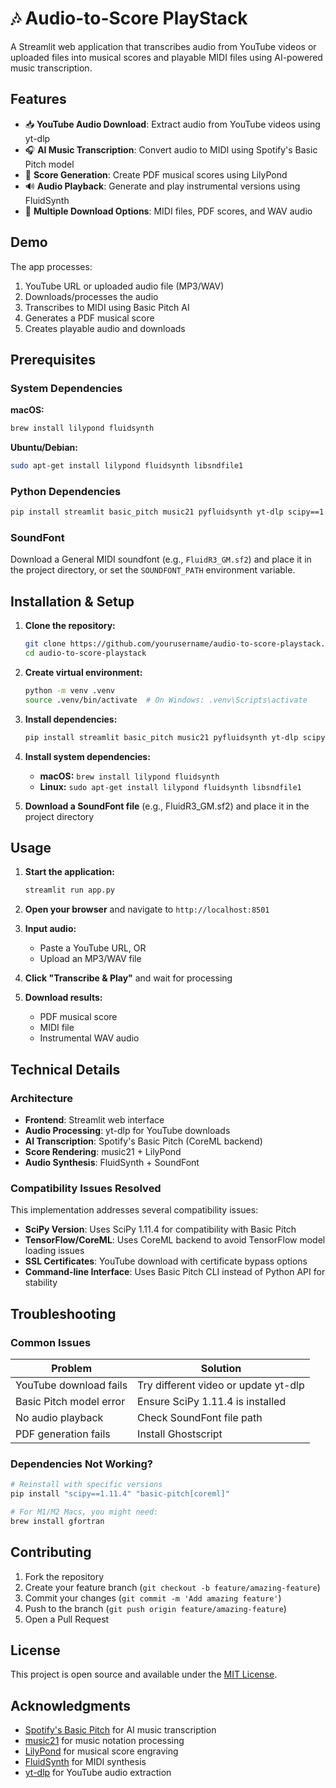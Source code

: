 # 🎶 Audio-to-Score PlayStack

A Streamlit web application that transcribes audio from YouTube videos or uploaded files into musical scores and playable MIDI files using AI-powered music transcription.

## Features

- 📥 **YouTube Audio Download**: Extract audio from YouTube videos using yt-dlp
- 🎧 **AI Music Transcription**: Convert audio to MIDI using Spotify's Basic Pitch model
- 📄 **Score Generation**: Create PDF musical scores using LilyPond
- 🔊 **Audio Playback**: Generate and play instrumental versions using FluidSynth
- 💾 **Multiple Download Options**: MIDI files, PDF scores, and WAV audio

## Demo

The app processes:
1. YouTube URL or uploaded audio file (MP3/WAV)
2. Downloads/processes the audio
3. Transcribes to MIDI using Basic Pitch AI
4. Generates a PDF musical score
5. Creates playable audio and downloads

## Prerequisites

### System Dependencies

**macOS:**
```bash
brew install lilypond fluidsynth
```

**Ubuntu/Debian:**
```bash
sudo apt-get install lilypond fluidsynth libsndfile1
```

### Python Dependencies

```bash
pip install streamlit basic_pitch music21 pyfluidsynth yt-dlp scipy==1.11.4
```

### SoundFont

Download a General MIDI soundfont (e.g., `FluidR3_GM.sf2`) and place it in the project directory, or set the `SOUNDFONT_PATH` environment variable.

## Installation & Setup

1. **Clone the repository:**
   ```bash
   git clone https://github.com/yourusername/audio-to-score-playstack.git
   cd audio-to-score-playstack
   ```

2. **Create virtual environment:**
   ```bash
   python -m venv .venv
   source .venv/bin/activate  # On Windows: .venv\Scripts\activate
   ```

3. **Install dependencies:**
   ```bash
   pip install streamlit basic_pitch music21 pyfluidsynth yt-dlp scipy==1.11.4
   ```

4. **Install system dependencies:**
   - **macOS:** `brew install lilypond fluidsynth`
   - **Linux:** `sudo apt-get install lilypond fluidsynth libsndfile1`

5. **Download a SoundFont file** (e.g., FluidR3_GM.sf2) and place it in the project directory

## Usage

1. **Start the application:**
   ```bash
   streamlit run app.py
   ```

2. **Open your browser** and navigate to `http://localhost:8501`

3. **Input audio:**
   - Paste a YouTube URL, OR
   - Upload an MP3/WAV file

4. **Click "Transcribe & Play"** and wait for processing

5. **Download results:**
   - PDF musical score
   - MIDI file
   - Instrumental WAV audio

## Technical Details

### Architecture

- **Frontend**: Streamlit web interface
- **Audio Processing**: yt-dlp for YouTube downloads
- **AI Transcription**: Spotify's Basic Pitch (CoreML backend)
- **Score Rendering**: music21 + LilyPond
- **Audio Synthesis**: FluidSynth + SoundFont

### Compatibility Issues Resolved

This implementation addresses several compatibility issues:
- **SciPy Version**: Uses SciPy 1.11.4 for compatibility with Basic Pitch
- **TensorFlow/CoreML**: Uses CoreML backend to avoid TensorFlow model loading issues
- **SSL Certificates**: YouTube download with certificate bypass options
- **Command-line Interface**: Uses Basic Pitch CLI instead of Python API for stability

## Troubleshooting

### Common Issues

| Problem | Solution |
|---------|----------|
| YouTube download fails | Try different video or update yt-dlp |
| Basic Pitch model error | Ensure SciPy 1.11.4 is installed |
| No audio playback | Check SoundFont file path |
| PDF generation fails | Install Ghostscript |

### Dependencies Not Working?

```bash
# Reinstall with specific versions
pip install "scipy==1.11.4" "basic-pitch[coreml]"

# For M1/M2 Macs, you might need:
brew install gfortran
```

## Contributing

1. Fork the repository
2. Create your feature branch (`git checkout -b feature/amazing-feature`)
3. Commit your changes (`git commit -m 'Add amazing feature'`)
4. Push to the branch (`git push origin feature/amazing-feature`)
5. Open a Pull Request

## License

This project is open source and available under the [MIT License](LICENSE).

## Acknowledgments

- [Spotify's Basic Pitch](https://github.com/spotify/basic-pitch) for AI music transcription
- [music21](https://web.mit.edu/music21/) for music notation processing
- [LilyPond](https://lilypond.org/) for musical score engraving
- [FluidSynth](https://www.fluidsynth.org/) for MIDI synthesis
- [yt-dlp](https://github.com/yt-dlp/yt-dlp) for YouTube audio extraction 